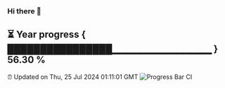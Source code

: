 ### Hi there 👋
⏳ Year progress { ████████████████▁▁▁▁▁▁▁▁▁▁▁▁▁▁ } 56.30 %
---
⏰ Updated on Thu, 25 Jul 2024 01:11:01 GMT
![Progress Bar CI](https://github.com/liununu/liununu/workflows/Progress%20Bar%20CI/badge.svg)

